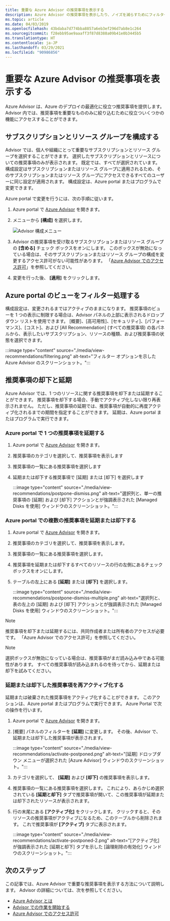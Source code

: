 ```yaml
---
title: 重要な Azure Advisor の推奨事項を表示する
description: Azure Advisor の推奨事項を表示したり、ノイズを減らすためにフィルター処理したりします。
ms.topic: article
ms.date: 04/03/2019
ms.openlocfilehash: 43bdaba7d774bba8857a6eb3ef296d7ab8e1c264
ms.sourcegitcommit: f28ebb95ae9aaaff3f87d8388a09b41e0b3445b5
ms.translationtype: HT
ms.contentlocale: ja-JP
ms.lasthandoff: 03/29/2021
ms.locfileid: "90986856"
---
```

# <a name="view-azure-advisor-recommendations-that-matter-to-you"></a>重要な Azure Advisor の推奨事項を表示する

Azure Advisor は、Azure のデプロイの最適化に役立つ推奨事項を提供します。 Advisor 内では、推奨事項を重要なもののみに絞り込むために役立ついくつかの機能にアクセスすることができます。

## <a name="configure-subscriptions-and-resource-groups"></a>サブスクリプションとリソース グループを構成する

Advisor では、個人や組織にとって重要なサブスクリプションとリソース グループを選択することができます。 選択したサブスクリプションとリソースについての推奨事項のみが表示されます。 既定では、すべてが選択されています。 構成設定はサブスクリプションまたはリソース グループに適用されるため、そのサブスクリプションまたはリソース グループにアクセスできるすべてのユーザーに同じ設定が適用されます。 構成設定は、Azure portal またはプログラムで変更できます。

Azure portal で変更を行うには、次の手順に従います。

1. Azure portal で [Azure Advisor](https://aka.ms/azureadvisordashboard) を開きます。

1. メニューから **[構成]** を選択します。

   ![Advisor 構成メニュー](./media/view-recommendations/configuration.png)

1. Advisor の推奨事項を受け取るサブスクリプションまたはリソース グループの **[含める]** チェック ボックスをオンにします。 このボックスが無効になっている場合は、そのサブスクリプションまたはリソース グループの構成を変更するアクセス許可がない可能性があります。 「[Azure Advisor でのアクセス許可](permissions.md)」を参照してください。

1. 変更を行った後、 **[適用]** をクリックします。

## <a name="filtering-your-view-in-the-azure-portal"></a>Azure portal のビューをフィルター処理する

構成設定は、変更されるまではアクティブのままになります。 推奨事項のビューを 1 つの表示に制限する場合は、Advisor パネルの上部に表示されるドロップダウン リストを使用できます。 [概要]、[高可用性]、[セキュリティ]、[パフォーマンス]、[コスト]、および [All Recommendation] (すべての推奨事項) の各パネルから、表示したいサブスクリプション、リソースの種類、および推奨事項の状態を選択できます。

   :::image type="content" source="./media/view-recommendations/filtering.png" alt-text="フィルター オプションを示した Azure Advisor のスクリーンショット。":::

## <a name="dismissing-and-postponing-recommendations"></a>推奨事項の却下と延期

Azure Advisor では、1 つのリソースに関する推奨事項を却下または延期することができます。 推奨事項を却下する場合、手動でアクティブ化しない限り再表示されません。 ただし、推奨事項の延期では、推奨事項が自動的に再度アクティブ化されるまでの期間を指定することができます。 延期は、Azure portal またはプログラムで実行できます。

### <a name="postpone-a-single-recommendation-in-the-azure-portal"></a>Azure portal で 1 つの推奨事項を延期する 

1. Azure portal で [Azure Advisor](https://aka.ms/azureadvisordashboard) を開きます。
1. 推奨事項のカテゴリを選択して、推奨事項を表示します
1. 推奨事項の一覧にある推奨事項を選択します
1. 延期または却下する推奨事項で [延期] または [却下] を選択します

     :::image type="content" source="./media/view-recommendations/postpone-dismiss.png" alt-text="選択列と、単一の推奨事項の [延期] および [却下] アクションとが強調表示された [Managed Disks を使用] ウィンドウのスクリーンショット。":::

### <a name="postpone-or-dismiss-a-multiple-recommendations-in-the-azure-portal"></a>Azure portal での複数の推奨事項を延期または却下する

1. Azure portal で [Azure Advisor](https://aka.ms/azureadvisordashboard) を開きます。
1. 推奨事項のカテゴリを選択して、推奨事項を表示します。
1. 推奨事項の一覧にある推奨事項を選択します。
1. 推奨事項を延期または却下するすべてのリソースの行の左側にあるチェック ボックスをオンにします。
1. テーブルの左上にある **[延期]** または **[却下]** を選択します。

     :::image type="content" source="./media/view-recommendations/postpone-dismiss-multiple.png" alt-text="選択列と、表の左上の [延期] および [却下] アクションとが強調表示された [Managed Disks を使用] ウィンドウのスクリーンショット。":::

> [!NOTE]
> 推奨事項を却下または延期するには、共同作成者または所有者のアクセスが必要です。 「Azure Advisor でのアクセス許可」を参照してください。

> [!NOTE]
> 選択ボックスが無効になっている場合は、推奨事項がまだ読み込み中である可能性があります。 すべての推奨事項が読み込まれるのを待ってから、延期または却下を試みてください。

### <a name="reactivate-a-postponed-or-dismissed-recommendation"></a>延期または却下した推奨事項を再アクティブ化する

延期または破棄された推奨事項をアクティブ化することができます。 このアクションは、Azure portal またはプログラムで実行できます。 Azure Portal で次の操作を行います。

1. Azure portal で [Azure Advisor](https://aka.ms/azureadvisordashboard) を開きます。

1. [概要] パネルのフィルターを **[延期]** に変更します。 その後、Advisor で、延期または却下した推奨事項が表示されます。

    :::image type="content" source="./media/view-recommendations/activate-postponed.png" alt-text="[延期] ドロップダウン メニューが選択された [Azure Advisor] ウィンドウのスクリーンショット。":::

1. カテゴリを選択して、 **[延期]** および **[却下]** の推奨事項を表示します。

1. 推奨事項の一覧にある推奨事項を選択します。 これにより、あらかじめ選択されている **[延期と却下]** タブで推奨事項が開いて、この推奨事項が延期または却下されたリソースが表示されます。

1. 行の末尾にある **[アクティブ化]** をクリックします。 クリックすると、そのリソースの推奨事項がアクティブになるため、このテーブルから削除されます。 これで推奨事項が **[アクティブ]** タブに表示されます。
 
     :::image type="content" source="./media/view-recommendations/activate-postponed-2.png" alt-text="[アクティブ化] が強調表示された [延期と却下] タブを示した [論理削除の有効化] ウィンドウのスクリーンショット。":::

## <a name="next-steps"></a>次のステップ

この記事では、Azure Advisor で重要な推奨事項を表示する方法について説明します。 Advisor の詳細については、次を参照してください。 

- [Azure Advisor とは](advisor-overview.md)
- [Advisor での作業を開始する](advisor-get-started.md)
- [Azure Advisor でのアクセス許可](permissions.md)



